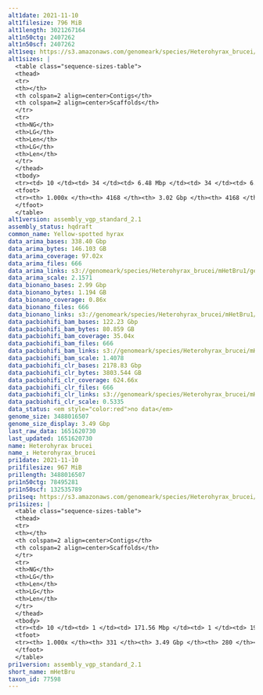 ```yaml
---
alt1date: 2021-11-10
alt1filesize: 796 MiB
alt1length: 3021267164
alt1n50ctg: 2407262
alt1n50scf: 2407262
alt1seq: https://s3.amazonaws.com/genomeark/species/Heterohyrax_brucei/mHetBru1/assembly_vgp_standard_2.1/mHetBru1.alt.20211110.fasta.gz
alt1sizes: |
  <table class="sequence-sizes-table">
  <thead>
  <tr>
  <th></th>
  <th colspan=2 align=center>Contigs</th>
  <th colspan=2 align=center>Scaffolds</th>
  </tr>
  <tr>
  <th>NG</th>
  <th>LG</th>
  <th>Len</th>
  <th>LG</th>
  <th>Len</th>
  </tr>
  </thead>
  <tbody>
  <tr><td> 10 </td><td> 34 </td><td> 6.48 Mbp </td><td> 34 </td><td> 6.48 Mbp </td></tr>  <tr><td> 20 </td><td> 88 </td><td> 4.84 Mbp </td><td> 88 </td><td> 4.84 Mbp </td></tr>  <tr><td> 30 </td><td> 160 </td><td> 3.77 Mbp </td><td> 160 </td><td> 3.77 Mbp </td></tr>  <tr><td> 40 </td><td> 249 </td><td> 3.03 Mbp </td><td> 249 </td><td> 3.03 Mbp </td></tr>  <tr style="background-color:#cccccc;"><td> 50 </td><td> 360 </td><td> 2.41 Mbp </td><td> 360 </td><td> 2.41 Mbp </td></tr>  <tr><td> 60 </td><td> 499 </td><td> 1.96 Mbp </td><td> 499 </td><td> 1.96 Mbp </td></tr>  <tr><td> 70 </td><td> 673 </td><td> 1.51 Mbp </td><td> 673 </td><td> 1.51 Mbp </td></tr>  <tr><td> 80 </td><td> 916 </td><td> 1.01 Mbp </td><td> 916 </td><td> 1.01 Mbp </td></tr>  <tr><td> 90 </td><td> 1307 </td><td> 0.56 Mbp </td><td> 1307 </td><td> 0.56 Mbp </td></tr>  <tr><td> 100 </td><td> 4167 </td><td> 10.14 Kbp </td><td> 4167 </td><td> 10.14 Kbp </td></tr>  </tbody>
  <tfoot>
  <tr><th> 1.000x </th><th> 4168 </th><th> 3.02 Gbp </th><th> 4168 </th><th> 3.02 Gbp </th></tr>
  </tfoot>
  </table>
alt1version: assembly_vgp_standard_2.1
assembly_status: hqdraft
common_name: Yellow-spotted hyrax
data_arima_bases: 338.40 Gbp
data_arima_bytes: 146.103 GB
data_arima_coverage: 97.02x
data_arima_files: 666
data_arima_links: s3://genomeark/species/Heterohyrax_brucei/mHetBru1/genomic_data/arima/<br>
data_arima_scale: 2.1571
data_bionano_bases: 2.99 Gbp
data_bionano_bytes: 1.194 GB
data_bionano_coverage: 0.86x
data_bionano_files: 666
data_bionano_links: s3://genomeark/species/Heterohyrax_brucei/mHetBru1/genomic_data/bionano/<br>
data_pacbiohifi_bam_bases: 122.23 Gbp
data_pacbiohifi_bam_bytes: 80.859 GB
data_pacbiohifi_bam_coverage: 35.04x
data_pacbiohifi_bam_files: 666
data_pacbiohifi_bam_links: s3://genomeark/species/Heterohyrax_brucei/mHetBru1/genomic_data/pacbio_hifi/<br>
data_pacbiohifi_bam_scale: 1.4078
data_pacbiohifi_clr_bases: 2178.83 Gbp
data_pacbiohifi_clr_bytes: 3803.544 GB
data_pacbiohifi_clr_coverage: 624.66x
data_pacbiohifi_clr_files: 666
data_pacbiohifi_clr_links: s3://genomeark/species/Heterohyrax_brucei/mHetBru1/genomic_data/pacbio_hifi/<br>
data_pacbiohifi_clr_scale: 0.5335
data_status: <em style="color:red">no data</em>
genome_size: 3488016507
genome_size_display: 3.49 Gbp
last_raw_data: 1651620730
last_updated: 1651620730
name: Heterohyrax brucei
name_: Heterohyrax_brucei
pri1date: 2021-11-10
pri1filesize: 967 MiB
pri1length: 3488016507
pri1n50ctg: 78495281
pri1n50scf: 132535789
pri1seq: https://s3.amazonaws.com/genomeark/species/Heterohyrax_brucei/mHetBru1/assembly_vgp_standard_2.1/mHetBru1.pri.20211110.fasta.gz
pri1sizes: |
  <table class="sequence-sizes-table">
  <thead>
  <tr>
  <th></th>
  <th colspan=2 align=center>Contigs</th>
  <th colspan=2 align=center>Scaffolds</th>
  </tr>
  <tr>
  <th>NG</th>
  <th>LG</th>
  <th>Len</th>
  <th>LG</th>
  <th>Len</th>
  </tr>
  </thead>
  <tbody>
  <tr><td> 10 </td><td> 1 </td><td> 171.56 Mbp </td><td> 1 </td><td> 195.17 Mbp </td></tr>  <tr><td> 20 </td><td> 4 </td><td> 137.13 Mbp </td><td> 3 </td><td> 193.78 Mbp </td></tr>  <tr><td> 30 </td><td> 6 </td><td> 135.11 Mbp </td><td> 5 </td><td> 138.87 Mbp </td></tr>  <tr><td> 40 </td><td> 9 </td><td> 109.60 Mbp </td><td> 8 </td><td> 135.44 Mbp </td></tr>  <tr style="background-color:#cccccc;"><td> 50 </td><td> 13 </td><td style="background-color:#88ff88;"> 78.50 Mbp </td><td> 10 </td><td style="background-color:#88ff88;"> 132.54 Mbp </td></tr>  <tr><td> 60 </td><td> 18 </td><td> 57.11 Mbp </td><td> 13 </td><td> 114.29 Mbp </td></tr>  <tr><td> 70 </td><td> 25 </td><td> 42.84 Mbp </td><td> 17 </td><td> 84.90 Mbp </td></tr>  <tr><td> 80 </td><td> 34 </td><td> 33.05 Mbp </td><td> 21 </td><td> 71.07 Mbp </td></tr>  <tr><td> 90 </td><td> 52 </td><td> 15.25 Mbp </td><td> 28 </td><td> 23.07 Mbp </td></tr>  <tr><td> 100 </td><td> 330 </td><td> 4.89 Kbp </td><td> 279 </td><td> 17.89 Kbp </td></tr>  </tbody>
  <tfoot>
  <tr><th> 1.000x </th><th> 331 </th><th> 3.49 Gbp </th><th> 280 </th><th> 3.49 Gbp </th></tr>
  </tfoot>
  </table>
pri1version: assembly_vgp_standard_2.1
short_name: mHetBru
taxon_id: 77598
---
```

